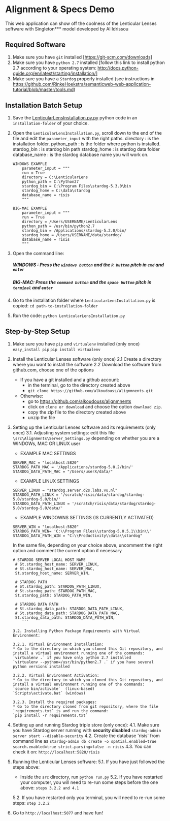 
# Alignment & Specs Demo

This web application can show off the coolness of the Lenticular Lenses software with Singleton*** model developed by Al Idrissou
## Required Software
1. Make sure you have `git` installed [https://git-scm.com/downloads]
2. Make sure you have  `python 2.7` installed [follow this link to install python 2.7 according to your operating system: http://docs.python-guide.org/en/latest/starting/installation/]
 3. Make sure you have a `Stardog` properly installed (see instructions in https://github.com/RinkeHoekstra/semanticweb-web-application-tutorial/blob/master/tools.md)

## Installation Batch Setup
1. Save the [LenticularLensInstallation.py.py](https://raw.githubusercontent.com/alkoudouss/alignments/master/LenticularLensInstallation.py) python code in an `installation-folder` of your choice.
2. Open the `LenticularLensInstallation.py`, scroll down to the end of the file and edit the `parameter_input` with the right paths.
directory				: is the installation folder.
python_path		: is the folder where python  is installed.
stardog_bin		: is stardog bin path
stardog_home    : is stardog data folder
database_name	: is the stardog database name you will work on.

	```
	WINDOWS EXAMPLE
		parameter_input = """
		run = True
		directory = C:\LenticularLens
		python_path = C:\Python27
		stardog_bin = C:\Program Files\stardog-5.3.0\bin
		stardog_home = C:\data\stardog
		database_name = risis
		"""
	```
	```
	BIG-MAC EXAMPLE
		parameter_input = """
		run = True
		directory = /Users/USERNAME/LenticularLens
		python_path = /usr/bin/python2.7
		stardog_bin = /Applications/stardog-5.2.0/bin/
		stardog_home = /Users/USERNAME/data/stardog/
		database_name = risis
		"""
	```

3. Open the command line:
	##### WINDOWS :	Press the `windows button` and the `R button` pitch in `cmd` and `enter`
	##### BIG-MAC:  Press the `command button` and the `space button` pitch in `terminal` and `enter`

4. Go to the installation folder where `LenticularLensInstallation.py` is copied:
```cd path-to-installation-folder```

5. Run the code:
```python LenticularLensInstallation.py```



## Step-by-Step Setup

1. Make sure you have   `pip` and `virtualenv` installed (only once)
   ```easy_install pip```
   ```pip install virtualenv```

2. Install the Lenticular Lenses software  (only once)
   2.1 Create a directory where you want to install the software
   2.2 Download the software from github.com, choose one of the options
   * If you have a git installed and a github account:
      * in the terminal, go to the directory created above
      * ```git clone https://github.com/alkoudouss/alignmnents.git```
   * Otherwise:
      * go to https://github.com/alkoudouss/alignmnents
      * click on `clone or download` and choose the option `download zip`.
      * copy the zip file to the directory created above
      * unzip the file

3. Setting up the Lenticular Lenses software and its requirements (only once)
   3.1. Adjusting system settings: edit this file `\src\Alignments\Server_Settings.py` depending on whether you are a WINDOWs, MAC OR LINUX user

   * EXAMPLE MAC SETTINGS
   ```
   SERVER_MAC = "localhost:5820"
   STARDOG_PATH_MAC = '/Applications/stardog-5.0.2/bin/'
   STARDOG_DATA_PATH_MAC = "/Users/userX/data/"
   ```

   * EXAMPLE LINUX SETTINGS
   ```
   SERVER_LINUX = "stardog.server.d2s.labs.vu.nl"
   STARDOG_PATH_LINUX = '/scratch/risis/data/stardog/stardog-5.0/stardog-5.0/bin/'
   STARDOG_DATA_PATH_LINUX = '/scratch/risis/data/stardog/stardog-5.0/stardog-5.0/data/'
   ```

   * EXAMPLE WINDOWNS SETTINGS (IS CURRENTLY ACTIVATED)
   ```
   SERVER_WIN = "localhost:5820"
   STARDOG_PATH_WIN= 'C:\\Program Files\\stardog-5.0.5.1\\bin\\'
   STARDOG_DATA_PATH_WIN = "C:\\Productivity\\data\\stardog"
   ```

   In the same file, depending on your choice above, uncomment the right option and comment the current option if necessary

   ```
   # STARDOG SERVER LOCAL HOST NAME
    # St.stardog_host_name: SERVER_LINUX,
    # St.stardog_host_name: SERVER_MAC,
    St.stardog_host_name: SERVER_WIN,
   ```

   ```
    # STARDOG PATH
    # St.stardog_path: STARDOG_PATH_LINUX,
    # St.stardog_path: STARDOG_PATH_MAC,
    St.stardog_path: STARDOG_PATH_WIN,
   ```

   ```
    # STARDOG DATA PATH
    # St.stardog_data_path: STARDOG_DATA_PATH_LINUX,
    # St.stardog_data_path: STARDOG_DATA_PATH_MAC,
    St.stardog_data_path: STARDOG_DATA_PATH_WIN,
       ```

   3.2. Installing Python Package Requirements with Virtual Environment:

   3.2.1. Virtual Environment Installation:
   * Go to the directory in which you cloned this Git repository, and install a virtual environment running one of the commands:
   `virtualenv .` if you have only python 2.7 installed
   `virtualenv --python=/usr/bin/python2.7 .` if you have several python versions installed

   3.2.2. Virtual Environment Activation:
   * Go to the directory in which you cloned this Git repository, and install a virtual environment running one of the commands:
   `source bin/activate`  (linux-based)
   `Scripts\activate.bat` (windows)

   3.2.3. Install the required packages:
   * Go to the directory cloned from git repository, where the file `requirements.txt` is and run the command:
   `pip install -r requirements.txt`

4. Setting up and running Stardog triple store (only once):
   4.1. Make sure you have Stardog server running with **security disabled**
   `stardog-admin server start --disable-security`
   4.2. Create the database 'risis' from command line as
   ```stardog-admin db create -o spatial.enabled=true search.enabled=true strict.parsing=false -n risis```
   4.3. You can check it on: `http://localhost:5820/risis`

5. Running the Lenticular Lenses software:
   5.1. If you have just followed the steps above:
   * Inside the `src` directory, run `python run.py`
   5.2. If you have restarted your computer, you will need to re-run some steps before the one above: `steps 3.2.2 and 4.1`

   5.2. If you have restarted only you terminal, you will need to re-run some steps: `step 3.2.2`

6. Go to `http://localhost:5077` and have fun!